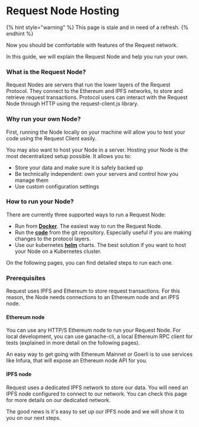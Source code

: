 # Request Node Hosting

{% hint style="warning" %}
This page is stale and in need of a refresh.
{% endhint %}

Now you should be comfortable with features of the Request network.

In this guide, we will explain the Request Node and help you run your own.

### What is the Request Node?

Request Nodes are servers that run the lower layers of the Request Protocol. They connect to the Ethereum and IPFS networks, to store and retrieve request transactions. Protocol users can interact with the Request Node through HTTP using the request-client.js library.

### Why run your own Node?

First, running the Node locally on your machine will allow you to test your code using the Request Client easily.

You may also want to host your Node in a server. Hosting your Node is the most decentralized setup possible. It allows you to:

* Store your data and make sure it is safely backed up
* Be technically independent: own your servers and control how you manage them
* Use custom configuration settings

### How to run your Node?

There are currently three supported ways to run a Request Node:

* Run from [**Docker**](../../setup-request-network/broken-reference/). The easiest way to run the Request Node.
* Run the [**code**](../../setup-request-network/broken-reference/) from the git repository. Especially useful if you are making changes to the protocol layers.
* Use our kubernetes [**helm**](../../setup-request-network/broken-reference/) charts. The best solution if you want to host your Node on a Kubernetes cluster.

On the following pages, you can find detailed steps to run each one.

### Prerequisites

Request uses IPFS and Ethereum to store request transactions. For this reason, the Node needs connections to an Ethereum node and an IPFS node.

#### Ethereum node

You can use any HTTP/S Ethereum node to run your Request Node. For local development, you can use ganache-cli, a local Ethereum RPC client for tests (explained in more detail on the following pages).

An easy way to get going with Ethereum Mainnet or Goerli is to use services like Infura, that will expose an Ethereum node API for you.

#### IPFS node

Request uses a dedicated IPFS network to store our data. You will need an IPFS node configured to connect to our network. You can check this page for more details on our dedicated network.

The good news is it's easy to set up our IPFS node and we will show it to you on our next steps.

